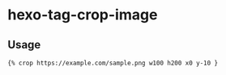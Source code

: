 # hexo-tag-crop-image
 
## Usage

```
{% crop https://example.com/sample.png w100 h200 x0 y-10 }
```
